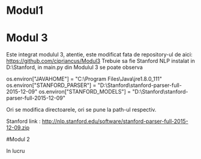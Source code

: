 # Modul1

# Modul 3

Este integrat modulul 3, atentie, este modificat fata de repository-ul de aici: https://github.com/cipriancus/Modul3
Trebuie sa fie Stanford NLP instalat in D:\Stanford, in main.py din Modulul 3 se poate observa

os.environ["JAVAHOME"] = "C:\Program Files\Java\jre1.8.0_111"
os.environ["STANFORD_PARSER"] = "D:\Stanford\stanford-parser-full-2015-12-09"
os.environ["STANFORD_MODELS"] = "D:\Stanford\stanford-parser-full-2015-12-09"

Ori se modifica directoarele, ori se pune la path-ul respectiv.

Stanford link : http://nlp.stanford.edu/software/stanford-parser-full-2015-12-09.zip

#Modul 2

In lucru
